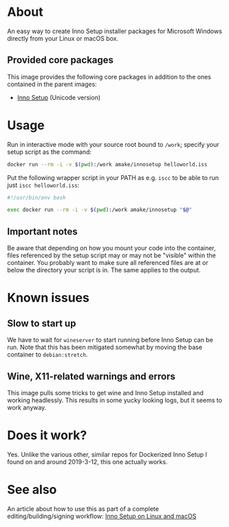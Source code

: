 # About
An easy way to create Inno Setup installer packages for Microsoft Windows
directly from your Linux or macOS box.

## Provided core packages
This image provides the following core packages in addition to the ones
contained in the parent images:

- [Inno Setup](http://www.jrsoftware.org/isinfo.php) (Unicode version)

# Usage
Run in interactive mode with your source root bound to `/work`; specify your
setup script as the command:

```sh
docker run --rm -i -v $(pwd):/work amake/innosetup helloworld.iss
```

Put the following wrapper script in your PATH as e.g. `iscc` to be able to run
just `iscc helloworld.iss`:

```sh
#!/usr/bin/env bash

exec docker run --rm -i -v $(pwd):/work amake/innosetup "$@"
```

## Important notes
Be aware that depending on how you mount your code into the container, files
referenced by the setup script may or may not be "visible" within the
container. You probably want to make sure all referenced files are at or below
the directory your script is in. The same applies to the output.

# Known issues
## Slow to start up
We have to wait for `wineserver` to start running before Inno Setup can be
run. Note that this has been mitigated somewhat by moving the base container to
`debian:stretch`.

## Wine, X11-related warnings and errors
This image pulls some tricks to get wine and Inno Setup installed and working
headlessly. This results in some yucky looking logs, but it seems to work
anyway.

# Does it work?
Yes. Unlike the various other, similar repos for Dockerized Inno Setup I found
on and around 2019-3-12, this one actually works.

# See also
An article about how to use this as part of a complete editing/building/signing
workflow: [Inno Setup on Linux and
macOS](https://gist.github.com/amake/3e7194e5e61d0e1850bba144797fd797)
